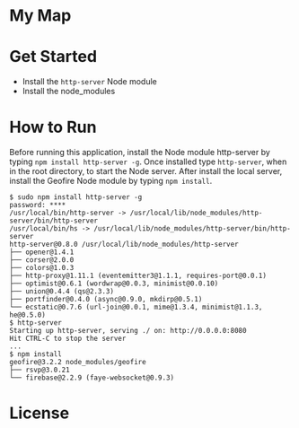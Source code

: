 My Map
======

Get Started
===========
- Install the `http-server` Node module
- Install the node_modules

How to Run
==========
Before running this application, install the Node module http-server by typing `npm install http-server -g`. Once installed type `http-server`, when in the root directory, to start the Node server. After install the local server, install the Geofire Node module by typing `npm install`.
```
$ sudo npm install http-server -g
password: ****
/usr/local/bin/http-server -> /usr/local/lib/node_modules/http-server/bin/http-server
/usr/local/bin/hs -> /usr/local/lib/node_modules/http-server/bin/http-server
http-server@0.8.0 /usr/local/lib/node_modules/http-server
├── opener@1.4.1
├── corser@2.0.0
├── colors@1.0.3
├── http-proxy@1.11.1 (eventemitter3@1.1.1, requires-port@0.0.1)
├── optimist@0.6.1 (wordwrap@0.0.3, minimist@0.0.10)
├── union@0.4.4 (qs@2.3.3)
├── portfinder@0.4.0 (async@0.9.0, mkdirp@0.5.1)
└── ecstatic@0.7.6 (url-join@0.0.1, mime@1.3.4, minimist@1.1.3, he@0.5.0)
$ http-server
Starting up http-server, serving ./ on: http://0.0.0.0:8080
Hit CTRL-C to stop the server
...
$ npm install
geofire@3.2.2 node_modules/geofire
├── rsvp@3.0.21
└── firebase@2.2.9 (faye-websocket@0.9.3)
```

License
=======